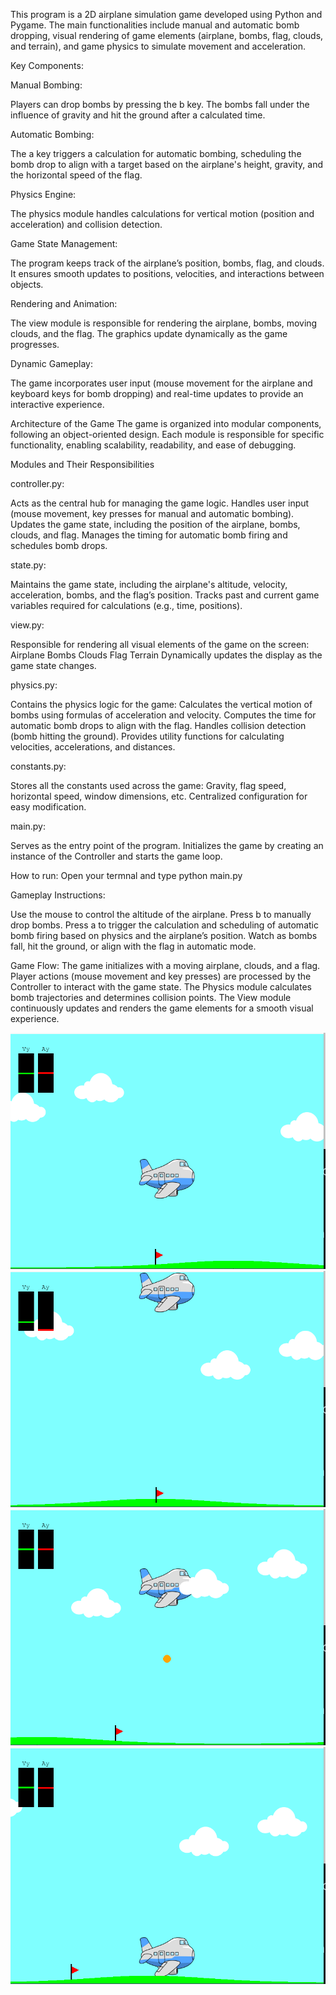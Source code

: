 This program is a 2D airplane simulation game developed using Python and Pygame. The main functionalities include manual and automatic bomb dropping, visual rendering of game elements (airplane, bombs, flag, clouds, and terrain), and game physics to simulate movement and acceleration.

Key Components:

  Manual Bombing:

  Players can drop bombs by pressing the b key. The bombs fall under the influence of gravity and hit the ground after a calculated time.

  Automatic Bombing:

  The a key triggers a calculation for automatic bombing, scheduling the bomb drop to align with a target based on the airplane's height, gravity, and the horizontal speed of the   flag.

  Physics Engine:

  The physics module handles calculations for vertical motion (position and acceleration) and collision detection.

  Game State Management:

  The program keeps track of the airplane’s position, bombs, flag, and clouds. It ensures smooth updates to positions, velocities, and interactions between objects.

  Rendering and Animation:

  The view module is responsible for rendering the airplane, bombs, moving clouds, and the flag. The graphics update dynamically as the game progresses.

  Dynamic Gameplay:

  The game incorporates user input (mouse movement for the airplane and keyboard keys for bomb dropping) and real-time updates to provide an interactive experience.


Architecture of the Game
  The game is organized into modular components, following an object-oriented design. Each module is responsible for specific functionality, enabling scalability, readability, and ease of debugging.

Modules and Their Responsibilities

controller.py:

Acts as the central hub for managing the game logic.
Handles user input (mouse movement, key presses for manual and automatic bombing).
Updates the game state, including the position of the airplane, bombs, clouds, and flag.
Manages the timing for automatic bomb firing and schedules bomb drops.

state.py:

Maintains the game state, including the airplane's altitude, velocity, acceleration, bombs, and the flag’s position.
Tracks past and current game variables required for calculations (e.g., time, positions).

view.py:

Responsible for rendering all visual elements of the game on the screen:
Airplane
Bombs
Clouds
Flag
Terrain
Dynamically updates the display as the game state changes.

physics.py:

Contains the physics logic for the game:
Calculates the vertical motion of bombs using formulas of acceleration and velocity.
Computes the time for automatic bomb drops to align with the flag.
Handles collision detection (bomb hitting the ground).
Provides utility functions for calculating velocities, accelerations, and distances.

constants.py:

Stores all the constants used across the game:
Gravity, flag speed, horizontal speed, window dimensions, etc.
Centralized configuration for easy modification.

main.py:

Serves as the entry point of the program.
Initializes the game by creating an instance of the Controller and starts the game loop.

How to run:
Open your termnal and type
    python main.py


Gameplay Instructions:

Use the mouse to control the altitude of the airplane.
Press b to manually drop bombs.
Press a to trigger the calculation and scheduling of automatic bomb firing based on physics and the airplane’s position.
Watch as bombs fall, hit the ground, or align with the flag in automatic mode.


Game Flow:
The game initializes with a moving airplane, clouds, and a flag.
Player actions (mouse movement and key presses) are processed by the Controller to interact with the game state.
The Physics module calculates bomb trajectories and determines collision points.
The View module continuously updates and renders the game elements for a smooth visual experience.



![Example Image](./pic1.png)
![Example Image](./pic2.png)
![Example Image](./pic3.png)
![Example Image](./pic4.png)
